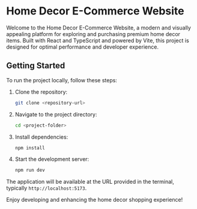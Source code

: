 # Home Decor E-Commerce Website

Welcome to the Home Decor E-Commerce Website, a modern and visually appealing platform for exploring and purchasing premium home decor items. Built with React and TypeScript and powered by Vite, this project is designed for optimal performance and developer experience.

## Getting Started

To run the project locally, follow these steps:

1. Clone the repository:
   ```bash
   git clone <repository-url>
   ```

2. Navigate to the project directory:
   ```bash
   cd <project-folder>
   ```

3. Install dependencies:
   ```bash
   npm install
   ```

4. Start the development server:
   ```bash
   npm run dev
   ```

The application will be available at the URL provided in the terminal, typically `http://localhost:5173`.

Enjoy developing and enhancing the home decor shopping experience!
``` 


 
 
